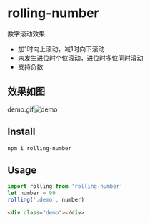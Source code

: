 # rolling-number
数字滚动效果
- 加1时向上滚动，减1时向下滚动
- 未发生进位时个位滚动，进位时多位同时滚动
- 支持负数


## 效果如图
demo.gif![demo](https://user-images.githubusercontent.com/49194092/123943875-21980280-d9cf-11eb-8c74-8804b110680e.gif)

## Install
```
npm i rolling-number
```
## Usage
```js
import rolling from 'rolling-number'
let number = 99
rolling('.demo', number)
```
```html
<div class="demo"></div>
```
